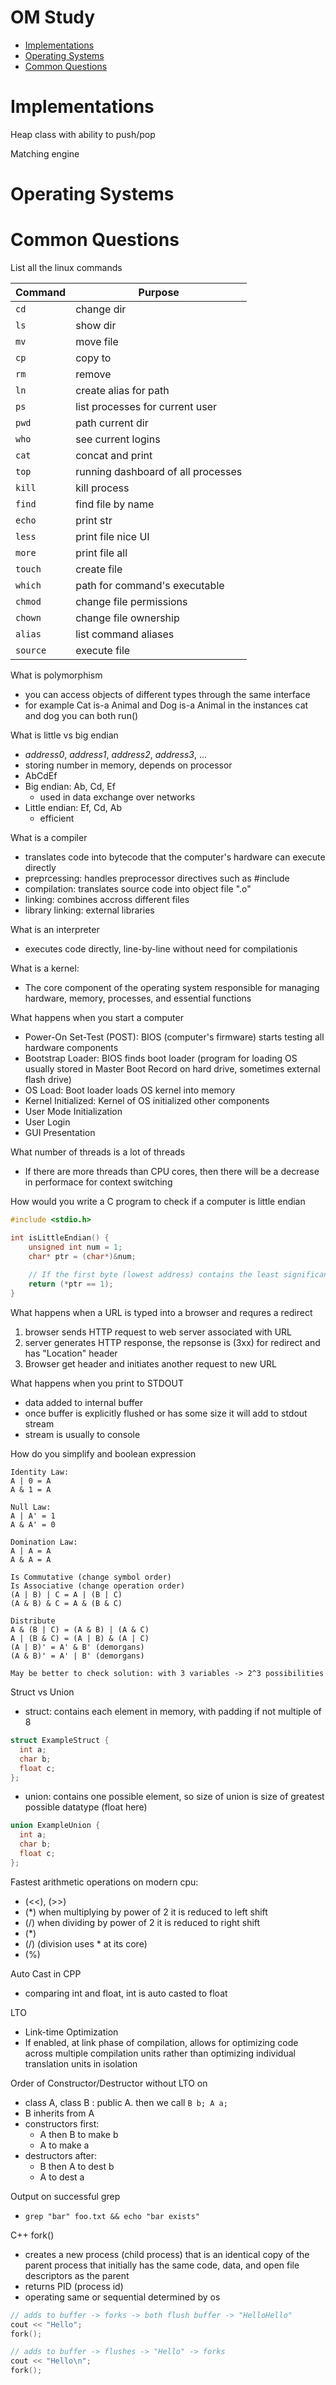 # OM Study

- [Implementations](#implementations)
- [Operating Systems](#operating-systems)
- [Common Questions](#common-questions)


# Implementations

Heap class with ability to push/pop

Matching engine



# Operating Systems



# Common Questions

List all the linux commands
  
| Command | Purpose |
| --- | --- |
| `cd` | change dir |
| `ls` | show dir | 
| `mv` | move file |
| `cp` | copy to |
| `rm` | remove |
| `ln` | create alias for path |
| `ps` | list processes for current user |
| `pwd` | path current dir |
| `who` | see current logins |
| `cat` | concat and print |
| `top` | running dashboard of all processes |
| `kill` | kill process |
| `find` | find file by name |
| `echo` | print str |
| `less` | print file nice UI |
| `more` | print file all |
| `touch` | create file |
| `which` | path for command's executable |
| `chmod` | change file permissions |
| `chown` | change file ownership |
| `alias` | list command aliases |
| `source` | execute file |


What is polymorphism
- you can access objects of different types through the same interface
- for example Cat is-a Animal and Dog is-a Animal in the instances cat and dog you can both run()

What is little vs big endian
- _address0_, _address1_, _address2_, _address3_, ...
- storing number in memory, depends on processor
- AbCdEf
- Big endian: Ab, Cd, Ef
  - used in data exchange over networks
- Little endian: Ef, Cd, Ab
  - efficient

What is a compiler
- translates code into bytecode that the computer's hardware can execute directly
- preprcessing: handles preprocessor directives such as #include
- compilation: translates source code into object file ".o"
- linking: combines accross different files
- library linking: external libraries

What is an interpreter
- executes code directly, line-by-line without need for compilationis 

What is a kernel:
- The core component of the operating system responsible for managing hardware, memory, processes, and essential functions

What happens when you start a computer
- Power-On Set-Test (POST): BIOS (computer's firmware) starts testing all hardware components
- Bootstrap Loader: BIOS finds boot loader (program for loading OS usually stored in Master Boot Record on hard drive, sometimes external flash drive)
- OS Load: Boot loader loads OS kernel into memory
- Kernel Initialized: Kernel of OS initialized other components
- User Mode Initialization
- User Login
- GUI Presentation

What number of threads is a lot of threads
- If there are more threads than CPU cores, then there will be a decrease in performace for context switching

How would you write a C program to check if a computer is little endian
``` c
#include <stdio.h>

int isLittleEndian() {
    unsigned int num = 1;
    char* ptr = (char*)&num;
    
    // If the first byte (lowest address) contains the least significant bit, the computer is little endian.
    return (*ptr == 1);
}
```

What happens when a URL is typed into a browser and requres a redirect
1. browser sends HTTP request to web server associated with URL
2. server generates HTTP response, the repsonse is (3xx) for redirect and has "Location" header
3. Browser get header and initiates another request to new URL

What happens when you print to STDOUT
- data added to internal buffer
- once buffer is explicitly flushed or has some size it will add to stdout stream
- stream is usually to console

How do you simplify and boolean expression
```
Identity Law:
A | 0 = A
A & 1 = A

Null Law:
A | A' = 1
A & A' = 0

Domination Law:
A | A = A
A & A = A

Is Commutative (change symbol order)
Is Associative (change operation order)
(A | B) | C = A | (B | C)
(A & B) & C = A & (B & C)

Distribute
A & (B | C) = (A & B) | (A & C)
A | (B & C) = (A | B) & (A | C)
(A | B)' = A' & B' (demorgans)
(A & B)' = A' | B' (demorgans)

May be better to check solution: with 3 variables -> 2^3 possibilities
```

Struct vs Union
- struct: contains each element in memory, with padding if not multiple of 8
```cpp
struct ExampleStruct {
  int a;
  char b;
  float c;
};
```
- union: contains one possible element, so size of union is size of greatest possible datatype (float here)
```cpp
union ExampleUnion {
  int a;
  char b;
  float c;
};
```

Fastest arithmetic operations on modern cpu:
- (<<), (>>)
- (*) when multiplying by power of 2 it is reduced to left shift
- (/) when dividing by power of 2 it is reduced to right shift
- (*)
- (/) (division uses * at its core)
- (%)

Auto Cast in CPP
- comparing int and float, int is auto casted to float

LTO
- Link-time Optimization
- If enabled, at link phase of compilation, allows for optimizing code across multiple compilation units rather than optimizing individual translation units in isolation

Order of Constructor/Destructor without LTO on
- class A, class B : public A. then we call `B b; A a;`
- B inherits from A
- constructors first:
  - A then B to make b
  - A to make a
- destructors after:
  - B then A to dest b
  - A to dest a

Output on successful grep
- `grep "bar" foo.txt && echo "bar exists"`

C++ fork()
- creates a new process (child process) that is an identical copy of the parent process that initially has the same code, data, and open file descriptors as the parent
- returns PID (process id)
- operating same or sequential determined by os
```cpp
// adds to buffer -> forks -> both flush buffer -> "HelloHello"
cout << "Hello";
fork();
```
```cpp
// adds to buffer -> flushes -> "Hello" -> forks
cout << "Hello\n";
fork();
```

